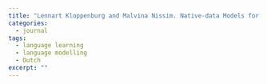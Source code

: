 ```yaml
---
title: "Lennart Kloppenburg and Malvina Nissim. Native-data Models for Detecting and Correcting Errors in Learners’ Dutch. <i>Computational Linguistics in the Netherlands Journal (CLIN)</i>, Vol. 6, pp. 39–55. 2016."
categories: 
  - journal
tags:
  - language learning
  - language modelling
  - Dutch
excerpt: ""
---
```


